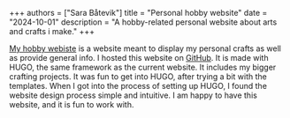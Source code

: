 +++
authors = ["Sara Båtevik"]
title = "Personal hobby website"
date = "2024-10-01"
description = "A hobby-related personal website about arts and crafts i make."
+++

[My hobby webiste](https://www.sassybuns.no) is a website meant to display my personal crafts as well as provide general info. I hosted this website on [GitHub](https://github.com/sassybunsthebun/SassyBuns). It is made with HUGO, the same framework as the current website. It includes my bigger crafting projects. It was fun to get into HUGO, after trying a bit with the templates. When I got into the process of setting up HUGO, I found the website design process simple and intuitive. I am happy to have this website, and it is fun to work with.
